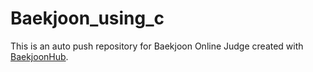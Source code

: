 # Baekjoon_using_c
This is an auto push repository for Baekjoon Online Judge created with [BaekjoonHub](https://github.com/BaekjoonHub/BaekjoonHub).
